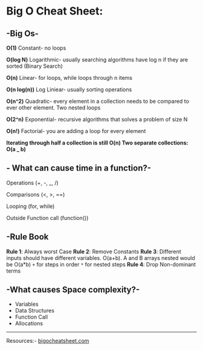 # Big O Cheat Sheet:

## -Big Os-


**O(1)** Constant- no loops

**O(log N)** Logarithmic- usually searching algorithms have log n if they are sorted (Binary Search)

**O(n)** Linear- for loops, while loops through n items

**O(n log(n))** Log Liniear- usually sorting operations

**O(n^2)** Quadratic- every element in a collection needs to be compared to ever other element. Two nested loops

**O(2^n)** Exponential- recursive algorithms that solves a problem of size N

**O(n!)** Factorial- you are adding a loop for every element

  

**Iterating through half a collection is still O(n)
Two separate collections: O(a _ b)**

 ## - What can cause time in a function?-

Operations (+, -, _, /)

Comparisons (<, >, ==)

Looping (for, while)

Outside Function call (function())

## -Rule Book

**Rule 1**: Always worst Case
**Rule 2**: Remove Constants
**Rule 3**: Different inputs should have different variables. O(a+b). A and B arrays nested would be O(a\*b)
`+` for steps in order
`*` for nested steps
**Rule 4**: Drop Non-dominant terms

## -What causes Space complexity?-

- Variables
- Data Structures
- Function Call
- Allocations
---

Resources:- [bigocheatsheet.com](https://www.bigocheatsheet.com/)
